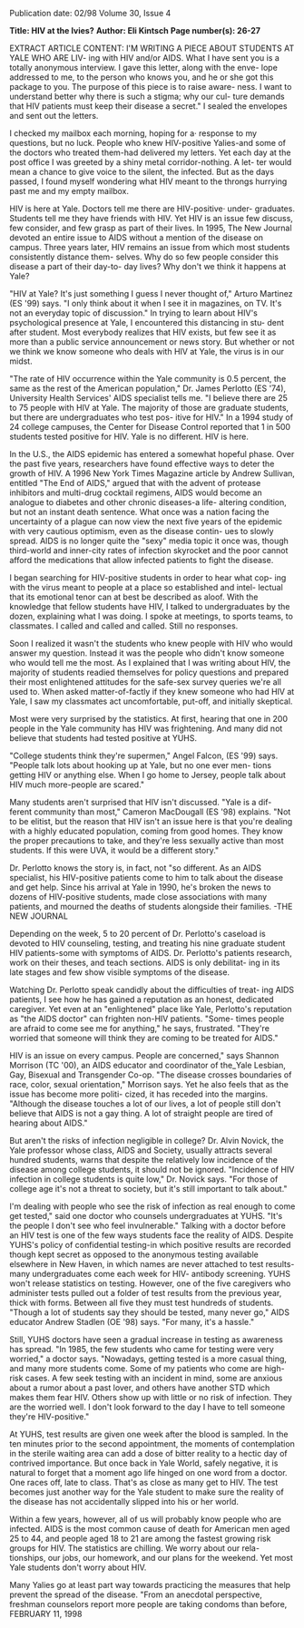 Publication date: 02/98
Volume 30, Issue 4

**Title: HIV at the Ivies?**
**Author: Eli Kintsch**
**Page number(s): 26-27**

EXTRACT ARTICLE CONTENT:
I'M WRITING A PIECE ABOUT STUDENTS AT YALE WHO ARE LIV-
ing with HIV and/or AIDS. What I have sent you is a totally 
anonymous interview. I gave this letter, along with the enve-
lope addressed to me, to the person who knows you, and he 
or she got this package to you. The purpose of this piece is to raise aware-
ness. I want to understand better why there is such a stigma; why our cul-
ture demands that HIV patients must keep their disease a secret." I sealed 
the envelopes and sent out the letters. 

I checked my mailbox each morning, hoping for a· response to my 
questions, but no luck. People who knew HIV-positive Yalies-and some 
of the doctors who treated them-had delivered my letters. Yet each day 
at the post office I was greeted by a shiny metal corridor-nothing. A let-
ter would mean a chance to give voice to the silent, the infected. But as 
the days passed, I found myself wondering what HIV meant to the 
throngs hurrying past me and my empty mailbox. 

HIV is here at Yale. Doctors tell me there are HIV-positive· under-
graduates. Students tell me they have friends with HIV. Yet HIV 
is an issue few discuss, few consider, and few grasp as part of 
their lives. In 1995, The New Journal devoted an entire issue to AIDS 
without a mention of the disease on campus. Three years later, HIV 
remains an issue from which most students consistently distance them-
selves. Why do so few people consider this disease a part of their day-to-
day lives? Why don't we think it happens at Yale? 

"HIV at Yale? It's just something I guess I never thought of," Arturo 
Martinez (ES '99) says. "I only think about it when I see it in magazines, 
on TV. It's not an everyday topic of discussion." In trying to learn about 
HIV's psychological presence at Yale, I encountered this distancing in stu-
dent after student. Most everybody realizes that HIV exists, but few see it 
as more than a public service announcement or news story. But whether 
or not we think we know someone who deals with HIV at Yale, the virus 
is in our midst. 

"The rate of HIV occurrence within the Yale community is 0.5 
percent, the same as the rest of the American population," Dr. James 
Perlotto (ES '74), University Health Services' AIDS specialist tells me. 
"I believe there are 25 to 75 people with HIV at Yale. The majority of 
those are graduate students, but there are undergraduates who test pos-
itive for HIV." In a 1994 study of 24 college campuses, the Center for 
Disease Control reported that 1 in 500 students tested positive for 
HIV. Yale is no different. HIV is here. 

In the U.S., the AIDS epidemic has entered a somewhat hopeful 
phase. Over the past five years, researchers have found effective ways to 
deter the growth of HIV. A 1996 New York Times Magazine article by 
Andrew Sullivan, entitled "The End of AIDS," argued that with the 
advent of protease inhibitors and multi-drug cocktail regimens, AIDS 
would become an analogue to diabetes and other chronic diseases-a life-
altering condition, but not an instant death sentence. What once was a 
nation facing the uncertainty of a plague can now view the next five years 
of the epidemic with very cautious optimism, even as the disease contin-
ues to slowly spread. AIDS is no longer quite the "sexy" media topic it 
once was, though third-world and inner-city rates of infection skyrocket 
and the poor cannot afford the medications that allow infected patients 
to fight the disease. 

I began searching for HIV-positive students in order to hear what cop-
ing with the virus meant to people at a place so established and intel-
lectual that its emotional tenor can at best be described as aloof. With 
the knowledge that fellow students have HIV, I talked to undergraduates 
by the dozen, explaining what I was doing. I spoke at meetings, to sports 
teams, to classmates. I called and called and called. Still no responses. 

Soon I realized it wasn't the students who knew people with HIV 
who would answer my question. Instead it was the people who didn't 
know someone who would tell me the most. As I explained that I was 
writing about HIV, the majority of students readied themselves for policy 
questions and prepared their most enlightened attitudes for the safe-sex 
survey queries we're all used to. When asked matter-of-factly if they knew 
someone who had HIV at Yale, I saw my classmates act uncomfortable, 
put-off, and initially skeptical. 

Most were very surprised by the statistics. At first, hearing that one in 
200 people in the Yale community has HIV was frightening. And many 
did not believe that students had tested positive at YUHS. 

"College students think they're supermen," Angel Falcon, (ES '99) 
says. "People talk lots about hooking up at Yale, but no one ever men-
tions getting HIV or anything else. When I go home to Jersey, people talk 
about HIV much more-people are scared." 

Many students aren't surprised that HIV isn't discussed. "Yale is a dif-
ferent community than most," Cameron MacDougall (ES '98) explains. 
"Not to be elitist, but the reason that HIV isn't an issue here is that you're 
dealing with a highly educated population, coming from good homes. 
They know the proper precautions to take, and they're less sexually active 
than most students. If this were UVA, it would be a different story." 

Dr. Perlotto knows the story is, in fact, not "so different. As an AIDS 
specialist, his HIV-positive patients come to him to talk about the disease 
and get help. Since his arrival at Yale in 1990, he's broken the news to 
dozens of HIV-positive students, made close associations with many 
patients, and mourned the deaths of students alongside their families. 
-THE NEW JOURNAL


Depending on the week, 5 to 20 percent of Dr. Perlotto's caseload is 
devoted to HIV counseling, testing, and treating his nine graduate student 
HIV patients-some with symptoms of AIDS. Dr. Perlotto's patients 
research, work on their theses, and teach sections. AIDS is only debilitat-
ing in its late stages and few show visible symptoms of the disease. 

Watching Dr. Perlotto speak candidly about the difficulties of treat-
ing AIDS patients, I see how he has gained a reputation as an honest, 
dedicated caregiver. Yet even at an "enlightened" place like Yale, Perlotto's 
reputation as "the AIDS doctor" can frighten non-HIV patients. "Some-
times people are afraid to come see me for anything," he says, frustrated. 
"They're worried that someone will think they are coming to be treated 
for AIDS." 

HIV is an issue on every campus. People are concerned," says 
Shannon Morrison (TC '00), an AIDS educator and coordinator of the_Yale Lesbian, Gay, Bisexual and Transgender 
Co-op. "The disease crosses boundaries of race, color, sexual orientation," 
Morrison says. Yet he also feels that as the issue has become more politi-
cized, it has receded into the margins. "Although the disease touches a lot 
of our lives, a lot of people still don't believe that AIDS is not a gay thing. 
A lot of straight people are tired of hearing about AIDS." 

But aren't the risks of infection negligible in college? Dr. Alvin 
Novick, the Yale professor whose class, AIDS and Society, usually attracts 
several hundred students, warns that despite the relatively low incidence 
of the disease among college students, it should not be ignored. "Incidence 
of HIV infection in college students is quite low," Dr. Novick says. 
"For those of college age it's not a threat to society, but it's still important 
to talk about." 


I'm dealing with people who see the risk of infection as real enough to come get tested," said one doctor who counsels undergraduates at YUHS. "It's the people I don't see who feel invulnerable." Talking with a 
doctor before an HIV test is one of the few ways students face the reality 
of AIDS. Despite YUHS's policy of confidential testing-in which positive 
results are recorded though kept secret as opposed to the anonymous 
testing available elsewhere in New Haven, in which names are never 
attached to test results-many undergraduates come each week for HIV-
antibody screening. YUHS won't release statistics on testing. However, 
one of the five caregivers who administer tests pulled out a folder of test 
results from the previous year, thick with forms. Between all five they 
must test hundreds of students. "Though a lot of students say they 
should be tested, many never go," AIDS educator Andrew Stadlen (OE 
'98) says. "For many, it's a hassle." 

Still, YUHS doctors have seen a gradual increase in testing as awareness has spread. "In 1985, the few students who came for testing were 
very worried," a doctor says. "Nowadays, getting tested is a more casual 
thing, and many more students come. Some of my patients who come 
are high-risk cases. A few seek testing with an incident in mind, some are 
anxious about a rumor about a past lover, and others have another STD 
which makes them fear HIV. Others show up with little or no risk of 
infection. They are the worried well. I don't look forward to the day I 
have to tell someone they're HIV-positive." 

At YUHS, test results are given one week after the blood is sampled. 
In the ten minutes prior to the second appointment, the moments of 
contemplation in the sterile waiting area can add a dose of bitter reality to 
a hectic day of contrived importance. But once back in Yale World, safely 
negative, it is natural to forget that a moment ago life hinged on one 
word from a doctor. One races off, late to class. That's as close as many 
get to HIV. The test becomes just another way for the Yale student to 
make sure the reality of the disease has not accidentally slipped into his or 
her world. 

Within a few years, however, all of us will probably know people who 
are infected. AIDS is the most common cause of death for American men 
aged 25 to 44, and people aged 18 to 21 are among the fastest growing 
risk groups for HIV. The statistics are chilling. We worry about our rela-
tionships, our jobs, our homework, and our plans for the weekend. Yet 
most Yale students don't worry about HIV. 

Many Yalies go at least part way towards practicing the measures that 
help prevent the spread of the disease. "From an anecdotal perspective, 
freshman counselors report more people are taking condoms than before, 
FEBRUARY 11, 1998